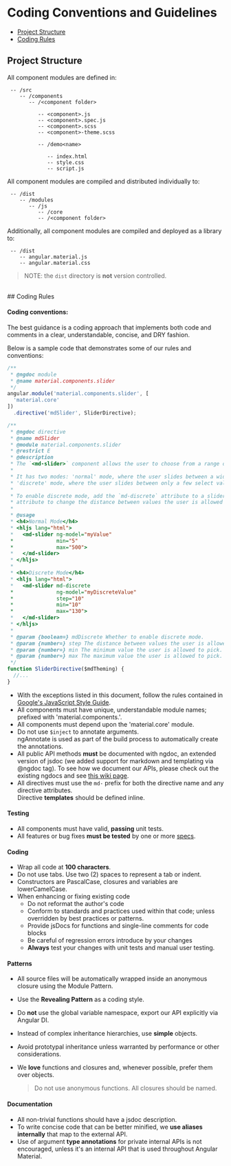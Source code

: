 # Coding Conventions and Guidelines

 - [Project Structure](#structure)
 - [Coding Rules](#rules)


## <a name="structure"></a> Project Structure

All component modules are defined in:

```text
 -- /src
    -- /components
       -- /<component folder>

          -- <component>.js
          -- <component>.spec.js
          -- <component>.scss
          -- <component>-theme.scss

          -- /demo<name>

             -- index.html
             -- style.css
             -- script.js
```

All component modules are compiled and distributed individually to:

```text
 -- /dist
    -- /modules
       -- /js
          -- /core
          -- /<component folder>
```

Additionally, all component modules are compiled and deployed as a library to:

```text
 -- /dist
    -- angular.material.js
    -- angular.material.css
```

> NOTE: the `dist` directory is **not** version controlled.

<br/>
## <a name="rules"></a> Coding Rules

#### Coding conventions:

The best guidance is a coding approach that implements both code and comments in a clear,
understandable, concise, and DRY fashion.

Below is a sample code that demonstrates some of our rules and conventions:

```js
/**
 * @ngdoc module
 * @name material.components.slider
 */
angular.module('material.components.slider', [
  'material.core'
])
  .directive('mdSlider', SliderDirective);

/**
 * @ngdoc directive
 * @name mdSlider
 * @module material.components.slider
 * @restrict E
 * @description
 * The `<md-slider>` component allows the user to choose from a range of values.
 *
 * It has two modes: 'normal' mode, where the user slides between a wide range of values, and
 * 'discrete' mode, where the user slides between only a few select values.
 *
 * To enable discrete mode, add the `md-discrete` attribute to a slider, and use the `step`
 * attribute to change the distance between values the user is allowed to pick.
 *
 * @usage
 * <h4>Normal Mode</h4>
 * <hljs lang="html">
 *   <md-slider ng-model="myValue"
 *              min="5"
 *              max="500">
 *   </md-slider>
 * </hljs>
 *
 * <h4>Discrete Mode</h4>
 * <hljs lang="html">
 *   <md-slider md-discrete
 *              ng-model="myDiscreteValue"
 *              step="10"
 *              min="10"
 *              max="130">
 *   </md-slider>
 * </hljs>
 *
 * @param {boolean=} mdDiscrete Whether to enable discrete mode.
 * @param {number=} step The distance between values the user is allowed to pick. Default 1.
 * @param {number=} min The minimum value the user is allowed to pick. Default 0.
 * @param {number=} max The maximum value the user is allowed to pick. Default 100.
 */
function SliderDirective($mdTheming) {
  //...
}

```

*  With the exceptions listed in this document, follow the rules contained in
   [Google's JavaScript Style Guide](https://google.github.io/styleguide/javascriptguide.xml).
*  All components must have unique, understandable module names; prefixed with
   'material.components.'.
*  All components must depend upon the 'material.core' module.
*  Do not use `$inject` to annotate arguments.<br/>
   ngAnnotate is used as part of the build process to automatically create the annotations.
*  All public API methods **must** be documented with ngdoc, an extended version of jsdoc (we added
   support for markdown and templating via @ngdoc tag). To see how we document our APIs, please
   check out the existing ngdocs and see
   [this wiki page](https://github.com/angular/angular.js/wiki/Writing-AngularJS-Documentation).
*  All directives must use the `md-` prefix for both the directive name and any directive
   attributes.<br/>
   Directive **templates** should be defined inline.


#### Testing

* All components must have valid, **passing** unit tests.
* All features or bug fixes **must be tested** by one or more
  [specs](https://docs.angularjs.org/guide/unit-testing).

#### Coding

* Wrap all code at **100 characters**.
* Do not use tabs. Use two (2) spaces to represent a tab or indent.
* Constructors are PascalCase, closures and variables are lowerCamelCase.
* When enhancing or fixing existing code
  * Do not reformat the author's code
  * Conform to standards and practices used within that code; unless overridden by best practices or patterns.
  * Provide jsDocs for functions and single-line comments for code blocks
  * Be careful of regression errors introduce by your changes
  * **Always** test your changes with unit tests and manual user testing.

#### Patterns

* All source files will be automatically wrapped inside an anonymous closure using the Module Pattern.
* Use the **Revealing Pattern** as a coding style.
* Do **not** use the global variable namespace, export our API explicitly via Angular DI.
* Instead of complex inheritance hierarchies, use **simple** objects.
* Avoid prototypal inheritance unless warranted by performance or other considerations.
* We **love** functions and closures and, whenever possible, prefer them over objects.<br/>

    > Do not use anonymous functions. All closures should be named.

#### Documentation

* All non-trivial functions should have a jsdoc description.
* To write concise code that can be better minified, we **use aliases internally** that map to the
  external API.
* Use of argument **type annotations** for private internal APIs is not encouraged, unless it's an
  internal API that is used throughout Angular Material.
